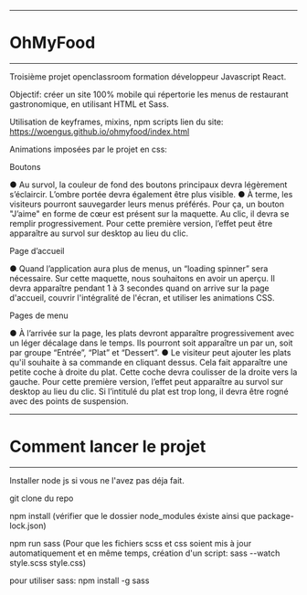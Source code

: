 ---
 # OhMyFood
 ---
 Troisième projet openclassroom formation développeur Javascript React.

 Objectif: créer un site 100% mobile qui répertorie les menus de restaurant gastronomique, en utilisant HTML et Sass.

 Utilisation de keyframes, mixins, npm scripts
 lien du site: https://woengus.github.io/ohmyfood/index.html

 Animations imposées par le projet en css:

 Boutons

● Au survol, la couleur de fond des boutons principaux devra légèrement s’éclaircir.
L’ombre portée devra également être plus visible.
● À terme, les visiteurs pourront sauvegarder leurs menus préférés. Pour ça, un bouton "J’aime" en forme de cœur est présent sur la maquette. Au clic, il devra se remplir progressivement. Pour cette première version, l’effet peut être apparaître au survol sur desktop au lieu du clic.

Page d’accueil

● Quand l’application aura plus de menus, un “loading spinner” sera nécessaire. Sur cette maquette, nous souhaitons en avoir un aperçu. Il devra apparaître pendant 1 à 3 secondes quand on arrive sur la page d'accueil, couvrir l'intégralité de l'écran, et utiliser les animations CSS. 

Pages de menu

● À l’arrivée sur la page, les plats devront apparaître progressivement avec un léger décalage dans le temps. Ils pourront soit apparaître un par un, soit par groupe “Entrée”, “Plat” et “Dessert”. 
● Le visiteur peut ajouter les plats qu'il souhaite à sa commande en cliquant dessus.
Cela fait apparaître une petite coche à droite du plat. Cette coche devra coulisser de la droite vers la gauche. Pour cette première version, l’effet peut apparaître au survol sur desktop au lieu du clic. Si l’intitulé du plat est trop long, il devra être rogné avec des points de suspension.

 ---
 # Comment lancer le projet

 ---
 Installer node js si vous ne l'avez pas déja fait.

 git clone du repo

 npm install (vérifier que le dossier node_modules éxiste ainsi que package-lock.json)

 npm run sass (Pour que les fichiers scss et css soient mis à jour automatiquement et en même temps, création d'un script: sass --watch style.scss style.css)

 pour utiliser sass: npm install -g sass

 